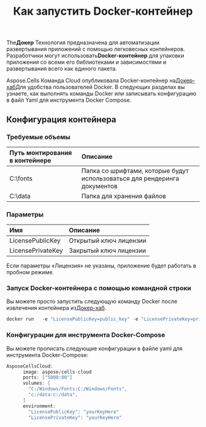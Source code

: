 ﻿---
title: Как запустить Docker-контейнер
second_title: Aspose.Cells Cloud Documen
type: docs
url: /ru/getting-started/how-to-run-docker-container/
aliases: [/how-to-run-docker-container/]
description: Как запустить контейнер Docker Cloud Aspose.Cells. Cloud Aspose.Cells поддерживает Excel для создания, преобразования, слияния, разделения, защиты, внутренних операций с объектами и т. д.
weight: 100
kwords: Excel, Office Облако, REST API, Электронная таблица, PDF, CSV, Json, Markdown, Как запустить Docker-контейнер
---
 The**Докер** Технология предназначена для автоматизации развертывания приложений с помощью легковесных контейнеров. Разработчики могут использовать**Docker-контейнер** для упаковки приложения со всеми его библиотеками и зависимостями и развертывания всего как единого пакета.

 Aspose.Cells Команда Cloud опубликовала Docker-контейнер на[Докер-хаб](https://hub.docker.com/r/aspose/cells-cloud)Для удобства пользователей Docker. В следующих разделах вы узнаете, как выполнять команды Docker или записывать конфигурацию в файл Yaml для инструмента Docker Compose.

## Конфигурация контейнера

### Требуемые объемы

|Путь монтирования в контейнере|Описание|
|:- |:- |
|C:\fonts|Папка со шрифтами, которые будут использоваться для рендеринга документов|
|C:\data|Папка для хранения файлов|

### Параметры

|Имя|Описание|
|:- |:- |
|LicensePublicKey|Открытый ключ лицензии|
|LicensePrivateKey|Закрытый ключ лицензии|

Если параметры «Лицензия» не указаны, приложение будет работать в пробном режиме.

### Запуск Docker-контейнера с помощью командной строки

 Вы можете просто запустить следующую команду Docker после извлечения контейнера из[Докер-хаб](https://href.li/?https://hub.docker.com/r/aspose/cells-cloud).

```JAVA
docker run   -e "LicensePublicKey=public_key" -e "LicensePrivateKey=private_key" -v c:/data:c:/data  -v C:/Windows/Fonts:C:/Windows/Fonts -p 80:5000   aspose/cells-cloud
```

### Конфигурации для инструмента Docker-Compose

Вы можете прописать следующие конфигурации в файле yaml для инструмента Docker-Compose:

```JAVA
AsposeCellsCloud:
      image: aspose/cells-cloud
      ports: ["5000:80"]
      volumes: [
        "C:/Windows/Fonts:C:/Windows/Fonts",
        "c:/data:c:/data",
      ]
      environment:
        "LicensePublicKey": "yourKeyHere"
        "LicensePrivateKey": "yourKeyHere"
```
